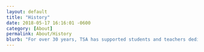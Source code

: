 ```yaml
---
layout: default
title: "History"
date: 2018-05-17 16:16:01 -0600
category: [About]
permalink: About/History
blurb: "For over 30 years, TSA has supported students and teachers dedicated to the advancement of technology education."
---
```

